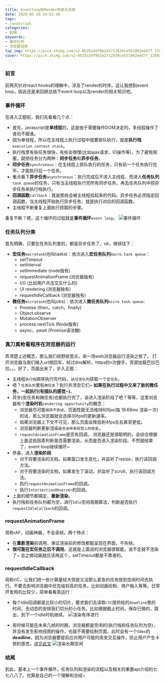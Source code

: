```yaml
---
title: Eventloop和Render的相关总结
date: 2020-05-28 14:52:30
tags:
- javascript
categories:
- 前端
keywords:
- 事件队列
- 浏览器渲染
top_img: https://pic4.zhimg.com/v2-0b35a3df0b2e2712839ce551062e6d7f_1200x500.jpg
cover: https://pic4.zhimg.com/v2-0b35a3df0b2e2712839ce551062e6d7f_1200x500.jpg
---
```


### 前言
前两天针对react hooks的理解中，涉及了render的时序。这让我想到event loop，因此还是来回顾总结下event loop以及render的相关知识吧。

### 事件循环
在进入正题前，我们先看看几个点：
+ 首先，javascript是**单线程**的，这是由于需要操作DOM决定的，多线程操作了谁也不服谁。
+ 因为单线程，所以在主线程上执行过程中就要排队执行，就是**执行栈**`execution context stack`。
+ 执行栈里有些任务很快，有些会很慢(比如ajax请求，IO操作等)，为了避免阻塞，就把任务分为两种：**同步任务**和**异步任务**。
+ **同步任务**`synchronous`：在主线程上排队执行的任务，只有前一个任务执行完毕，才能执行后一个任务。
+ 重点看下**异步任务**`asynchronous`：执行完成后不进入主线程、而进入**任务队列**`task queue`的任务，只有当主线程执行完所有同步任务，再去任务队列中捞异步任务来执行栈执行。
+ **回调函数**`callback`：就是那些会被主线程挂起来的代码。异步任务必须指定回调函数，当主线程开始执行异步任务，就是执行对应的回调函数。
+ 主线程不断重复上面执行捞取的步骤。

重复不断？嗯，这个循环的过程就是**事件循环**`event loop`。
![事件循环](https://i.loli.net/2020/06/02/gOACncZyRbdpXWh.jpg)

### 任务队列分类
首先明确，只要在任务队列里的，都是异步任务了，ok，继续往下：
+ **宏任务**`macrotask`(也叫tasks)：依次进入**宏任务队列**`macro task queue`：
  + setTimeout
  + setInterval
  + setImmediate (node独有)
  + requestAnimationFrame (浏览器独有)
  + I/O (比如用户点击交互什么的)
  + UI rendering (浏览器独有)
  + requestIdleCallback (浏览器独有)
+ **微任务**`microtask`(也叫jobs)：依次进入**微任务队列**`micro task queue`:
  + Promise (then，catch，finally)
  + Object.observe
  + MutationObserver
  + process.nextTick (Node独有)
  + async，await (Promise语法糖)

### 真刀真枪看程序在浏览器的运行
弄清楚上述概念，那么我们视野放宽点，来一场web浏览器运行渲染之旅了。
打开浏览器当我们输入url按回车，经过dns解析，https的n次握手，资源加载巴拉巴拉。。。好了，页面出来了，步入正题：
+ 主线程`执行栈`顺序执行完代码，从`任务队列`获取一个`宏任务`。
+ 唔？`任务队列`里有`微任务`？执行并清空它们~ **如果在执行过程中又来了新的微任务，一起执行(有插队的感觉~)**。
+ 异步(宏任务和微任务)也都执行完了，该进入渲染阶段了吧？等等，这里浏览器有个**渲染时机**`rendering opportunity`的概念：
  + 浏览器尽可能`保持不丢帧`，页面性能无法维持60fps(每 16.66ms 渲染一次)的话，那么浏览器就会选择30fps的更新速率。
  + 如果浏览器上下文不可见，那么页面会降低到4fps左右甚至更低。
  + 浏览器判断更新渲染`是否会带来视觉上的改变`。
  + `requestAnimationFrame`是否有回调。
  浏览器还是很聪明的，会综合根据上面这些因素判断是否需要渲染，从而是否进入渲染阶段。不然就结束了，event loop继续循环~
+ 恭喜，进入**渲染阶段**
  + 对于将要渲染的文档，如果窗口发生变化，并监听了resize，执行该回调方法。
  + 对于将要渲染的文档，如果发生了滚动，并监听了scroll，执行该回调方法。
  + 执行`requestAnimationFrame`的回调。
  + 执行`IntersectionObserver`的回调。
+ 上面的细节都搞定，**重新渲染**。
+ 执行栈和任务队列都为空，进行`Idle`空闲周期算法，判断是否执行`requestIdleCallback`的回调。

### requestAnimationFrame
简称rAF，动画神器，不会丢帧。两个特点：
+ 在**重新渲染**前调用，保证渲染前的修改都能呈现在界面，不失帧。
+ **很可能在宏任务之后不调用**。这就是上面说的浏览器很智能，说不定就不渲染了~
总之做动画就应该用这个，setTimeout都是不靠谱的。

### requestIdleCallback
简称rIC，让我们把一些计算量较大但是又没那么紧急的任务放到空闲时间去执行。不要去影响浏览器中优先级较高的任务，比如动画绘制、用户输入等等。日常开发用的比较少，简单看看其运行：
+ 每个idle回调都是比较小的切片，要求我们去读取`rIC`提供给的`deadline`里的时间，去动态的安排我们切分的小任务。比如根据截止时间，保存已做的，跳出，到下一个idle时机继续。
  ![渲染有序进行](https://i.loli.net/2020/06/03/1VxnySjOviA9Rft.png)

+ 有时候可能在未来几帧的时期，浏览器都是空闲的(执行栈和任务队列为空)，并没有发生影响视图的操作，也就不需要绘制页面，此时会有一个`50ms`的**deadline**，因为浏览器要提前应对用户可能的突发交互操作，防止用户产生卡顿的感觉。[详见此文](https://developer.mozilla.org/zh-CN/docs/Web/API/Background_Tasks_API)
![渲染长期空闲](https://i.loli.net/2020/06/03/IjgSvzFVrm2TLwG.png)

### 结尾
到此，基本上一个事件循环，任务队列和渲染的流程以及相关的重要api介绍的七七八八了。也算是自己的一个理解和总结~